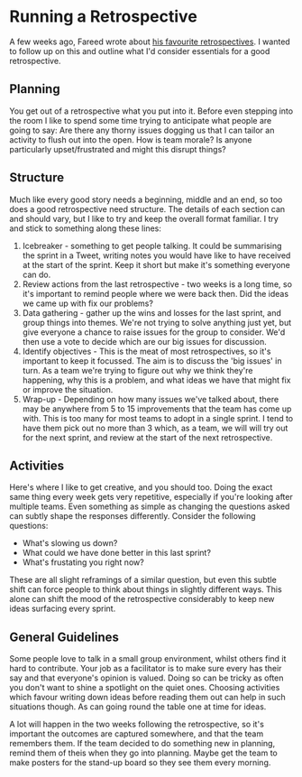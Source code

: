 # Running a Retrospective

A few weeks ago, Fareed wrote about [his favourite retrospectives](https://www.madetech.com/blog/our-favourite-retrospective-ideas). I wanted to follow up on this and outline what I'd consider essentials for a good retrospective.

## Planning
You get out of a retrospective what you put into it. Before even stepping into the room I like to spend some time trying to anticipate what people are going to say: Are there any thorny issues dogging us that I can tailor an activity to flush out into the open. How is team morale? Is anyone particularly upset/frustrated and might this disrupt things?

## Structure
Much like every good story needs a beginning, middle and an end, so too does a good retrospective need structure. The details of each section can and should vary, but I like to try and keep the overall format familiar. I try and stick to something along these lines:

1. Icebreaker - something to get people talking. It could be summarising the sprint in a Tweet, writing notes you would have like to have received at the start of the sprint. Keep it short but make it's something everyone can do.
2. Review actions from the last retrospective - two weeks is a long time, so it's important to remind people where we were back then. Did the ideas we came up with fix our problems?
3. Data gathering - gather up the wins and losses for the last sprint, and group things into themes. We're not trying to solve anything just yet, but give everyone a chance to raise issues for the group to consider. We'd then use a vote to decide which are our big issues for discussion.
4. Identify objectives - This is the meat of most retrospectives, so it's important to keep it focussed. The aim is to discuss the 'big issues' in turn. As a team we're trying to figure out why we think they're happening, why this is a problem, and what ideas we have that might fix or improve the situation.
5. Wrap-up - Depending on how many issues we've talked about, there may be anywhere from 5 to 15 improvements that the team has come up with. This is too many for most teams to adopt in a single sprint. I tend to have them pick out no more than 3 which, as a team, we will will try out for the next sprint, and review at the start of the next retrospective.

## Activities
Here's where I like to get creative, and you should too. Doing the exact same thing every week gets very repetitive, especially if you're looking after multiple teams. Even something as simple as changing the questions asked can subtly shape the responses differently. Consider the following questions:
* What's slowing us down?
* What could we have done better in this last sprint?
* What's frustating you right now?

These are all slight reframings of a similar question, but even this subtle shift can force people to think about things in slightly different ways. This alone can shift the mood of the retrospective considerably to keep new ideas surfacing every sprint.

## General Guidelines

Some people love to talk in a small group environment, whilst others find it hard to contribute. Your job as a facilitator is to make sure every has their say and that everyone's opinion is valued. Doing so can be tricky as often you don't want to shine a spotlight on the quiet ones. Choosing activities which favour writing down ideas before reading them out can help in such situations though. As can going round the table one at time for ideas.

A lot will happen in the two weeks following the retrospective, so it's important the outcomes are captured somewhere, and that the team remembers them. If the team decided to do something new in planning, remind them of theis when they go into planning. Maybe get the team to make posters for the stand-up board so they see them every morning.
